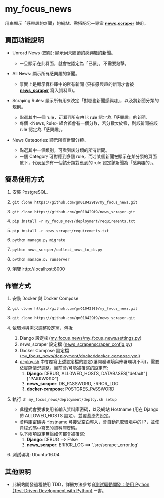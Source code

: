 # my_focus_news
用來顯示「感興趣的新聞」的網站。需搭配另一專案 [**news_scraper**](https://github.com/gn01842919/news_scraper) 使用。


## 頁面功能說明
- Unread News (首頁): 顯示尚未閱讀的感興趣的新聞。
  - 一旦顯示在此頁面，就會被認定為「已讀」，不需要點擊。
    
- All News: 顯示所有感興趣的新聞。
  - 事實上是顯示資料庫中的所有新聞 (只有感興趣的新聞才會被 [**news_scraper**](https://github.com/gn01842919/news_scraper) 寫入資料庫)。
    
- Scraping Rules: 顯示所有用來決定「對哪些新聞感興趣」，以及將新聞分類的規則。
  - 點選其中一個 rule，可看到所有由此 rule 認定為「感興趣」的新聞。
  - 每個 <News, Rule> 組合都會有一個分數，若分數大於零，則該新聞被該 rule 認定為「感興趣」。

- News Categories: 顯示所有新聞分類。
  - 點選其中一個類別，可看到該分類的所有新聞。
  - 一個 Category 可對應到多個 rule，而若某個新聞被顯示在某分類的頁面底下，代表至少有一個該分類對應到的 rule 認定該新聞為「感興趣的」。


## 簡易使用方式
1. 安裝 PostgreSQL。

2. `git clone https://github.com/gn01842919/my_focus_news.git`

3. `git clone https://github.com/gn01842919/news_scraper.git`

4. `pip install -r my_focus_news/deployment/requirements.txt`

5. `pip install -r news_scraper/requirements.txt`

6. `python manage.py migrate`

7. `python news_scraper/collect_news_to_db.py`

8. `python manage.py runserver`

9. 瀏覽 http://localhost:8000


## 佈署方式
1. 安裝 Docker 與 Docker Compose

2. `git clone https://github.com/gn01842919/my_focus_news.git`

3. `git clone https://github.com/gn01842919/news_scraper.git`

4. 依環境與需求調整設定黨，包括:
    1. Django 設定檔 ([my_focus_news/my_focus_news/settings.py](./my_focus_news/settings.py))
    2. news_scraper 設定檔 ([news_scraper/scraper_config.py](https://github.com/gn01842919/news_scraper/blob/master/scraper_config.py))
    3. Docker Compose 設定檔 ([my_focus_news/deployment/docker/docker-compose.yml](./deployment/docker/docker-compose.yml))
    4. [deploy.sh](./deployment/deploy.sh) 中會覆寫上述設定檔的設定(讓開發環境與佈署環境不同)，需要依實際情況調整。目前會/可能被覆寫的設定有:  
          1. **Django**: DEBUG, ALLOWED_HOSTS, DATABASES["default"]["PASSWORD"]
          2. **news_scraper**: DB_PASSWORD, ERROR_LOG
          3. **docker-compose**: POSTGRES_PASSWORD
        
5. 執行 `sh my_focus_news/deployment/deploy.sh setup`
    - 此程式會要求使用者輸入資料庫密碼，以及網站 Hostname (用在 Django 的 ALLOWED_HOSTS 設定)，並覆蓋原先設定。
    - 資料庫密碼與 Hostname 可接受空白輸入，會自動抓取環境中的 IP，並使用程式碼中寫死的資料庫密碼。
    - 以下兩項設定無論如何都會被覆寫:
        1. **Django**: DEBUG ==> False
        2. **news_scraper**: ERROR_LOG ==> '/src/scraper_error.log'
        
6. 測試環境: Ubuntu-16.04


## 其他說明
- 此網站開發過程使用 TDD，詳細方法參考自[測試驅動開發：使用 Python (Test-Driven Development with Python)](https://www.tenlong.com.tw/products/9789864760244) 一書。
